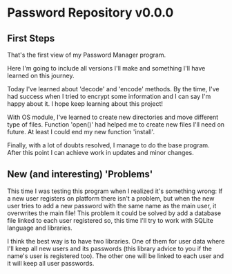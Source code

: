 # Password Repository v0.0.0


## First Steps
That's the first view of my Password Manager program.

Here I'm going to include all versions I'll make and something I'll have learned on this journey.

Today I've learned about 'decode' and 'encode' methods.
By the time, I've had success when I tried to encrypt some information and I can say I'm happy about it.
I hope keep learning about this project!

With OS module, I've learned to create new directories and move different type of files.
Function 'open()' had helped me to create new files I'll need on future.
At least I could end my new function 'install'.

Finally, with a lot of doubts resolved, I manage to do the base program. After this point I can achieve work in updates and minor changes.

## New (and interesting) 'Problems'
This time I was testing this program when I realized it's something wrong:
If a new user registers on platform there isn't a problem, but when the new user tries to add a new password with the same name as the main user, it overwrites the main file!
This problem it could be solved by add a database file linked to each user registered so, this time I'll try to work with SQLite language and libraries.

I think the best way is to have two libraries. One of them for user data where I'll keep all new users and its passwords (this library advice to you if the name's user is registered too).
The other one will be linked to each user and it will keep all user passwords.
